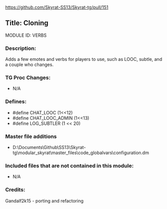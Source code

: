 https://github.com/Skyrat-SS13/Skyrat-tg/pull/151

## Title: Cloning

MODULE ID: VERBS

### Description:

Adds a few emotes and verbs for players to use, such as LOOC, subtle, and a couple who changes.

### TG Proc Changes:

- N/A

### Defines:

- #define CHAT_LOOC			(1<<12)
- #define CHAT_LOOC_ADMIN		(1<<13)
- #define LOG_SUBTLER		(1 << 20)

### Master file additions

- D:\Documents\Github\SS13\Skyrat-tg\modular_skyrat\master_files\code\_globalvars\configuration.dm

### Included files that are not contained in this module:

- N/A

### Credits:
Gandalf2k15 - porting and refactoring
